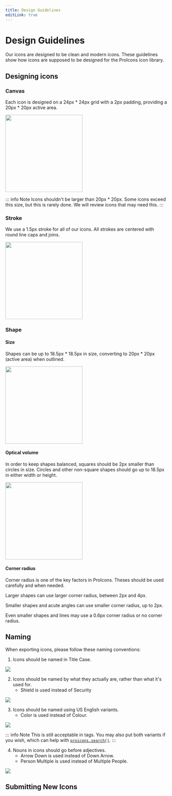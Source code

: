 ```yaml
---
title: Design Guidelines
editLink: true
---
```

<script setup>
    import ThemedImage from '../../.vitepress/theme/components/ThemedImage.vue'
</script>
# Design Guidelines
Our icons are designed to be clean and modern icons. These guidelines show how icons are supposed to be designed for the ProIcons icon library.

## Designing icons
### Canvas
Each icon is designed on a 24px * 24px grid with a 2px padding, providing a 20px * 20px active area.

<div class="sym-img p-20 sh">
    <img src="/guidelines/canvas-1.png" width="240">
</div>

::: info Note
Icons shouldn't be larger than 20px * 20px. Some icons exceed this size, but this is rarely done. We will review icons that may need this.
:::

### Stroke
We use a 1.5px stroke for all of our icons. All strokes are centered with round line caps and joins.

<div class="sym-img p-20 sh">
    <img src="/guidelines/stroke-width.png" width="240">
</div>

### Shape
#### Size
Shapes can be up to 18.5px * 18.5px in size, converting to 20px * 20px (active area) when outlined.

<div class="sym-img p-20 sh">
    <img src="/guidelines/size-1.png" height="240">
</div>

#### Optical volume
In order to keep shapes balanced, squares should be 2px smaller than circles in size. Circles and other non-square shapes should go up to 18.5px in either width or height.

<div class="sym-img p-20 sh">
    <img src="/guidelines/shape-balance-1.png" height="240">
</div>

#### Corner radius
Corner radius is one of the key factors in ProIcons. Theses should be used carefully and when needed.

Larger shapes can use larger corner radius, between 2px and 4px.

Smaller shapes and acute angles can use smaller corner radius, up to 2px.

Even smaller shapes and lines may use a 0.6px corner radius or no corner radius.

## Naming
When exporting icons, please follow these naming conventions:

1. Icons should be named in Title Case.
<div class="sym-img p-20">
    <img src="/guidelines/naming-1.png">
</div>

2. Icons should be named by what they actually are, rather than what it's used for.
    * Shield is used instead of Security
<div class="sym-img p-20">
    <img src="/guidelines/naming-2.png">
</div>

3. Icons should be named using US English variants.
    * Color is used instead of Colour.
<div class="sym-img p-20">
    <img src="/guidelines/naming-3.png">
</div>

::: info Note
This is still acceptable in tags. You may also put both variants if you wish, which can help with [`proicons.search()`](../api-reference/javascript-api#search).
:::

4. Nouns in icons should go before adjectives.
    * Arrow Down is used instead of Down Arrow.
    * Person Multiple is used instead of Multiple People.
<div class="sym-img p-20">
    <img src="/guidelines/naming-4.png">
</div>

## Submitting New Icons
